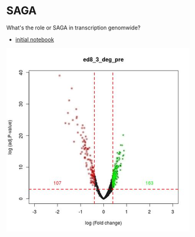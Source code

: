 # SAGA
What's the role or SAGA in transcription genomwide?

* [initial notebook](http://htmlpreview.github.io/?https://github.com/FredHutch/SAGA/blob/master/SAGA.html)


![spt_8_3](./Spt8_3_deg.jpg)
